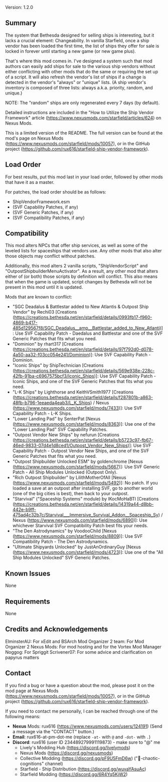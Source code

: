 Version: 1.2.0

Summary
-----
The system that Bethesda designed for selling ships is interesting, but it lacks a crucial element: Changeability. In vanilla Starfield, once a ship vendor has been loaded the first time, the list of ships they offer for sale is locked in forever until starting a new game (or new game plus).

That's where this mod comes in. I've designed a system such that mod authors can easily add ships for sale to the various ship vendors without either conflicting with other mods that do the same or requiring the set up of a script. It will also refresh the vendor's list of ships if a change is detected in the vendor's "always" or "unique" lists. (A ship vendor's inventory is composed of three lists: always a.k.a. priority, random, and unique.)

NOTE: The "random" ships are only regenerated every 7 days (by default).

Detailed instructions are included in the "How to Utilize the Ship Vendor Framework" article (https://www.nexusmods.com/starfield/articles/624) on Nexus Mods.

This is a limited version of the README. The full version can be found at the mod's page on Nexus Mods (https://www.nexusmods.com/starfield/mods/10057), or in the GitHub project (https://github.com/rux616/starfield-ship-vendor-framework).

Load Order
-----
For best results, put this mod last in your load order, followed by other mods that have it as a master.

For patches, the load order should be as follows:
- ShipVendorFramework.esm
- (SVF Capability Patches, if any)
- (SVF Generic Patches, if any)
- (SVF Compatibility Patches, if any)

Compatibility
-----
This mod alters NPCs that offer ship services, as well as some of the leveled lists for spaceships that vendors use. Any other mods that also alter those objects may conflict without patches.

Additionally, this mod alters 2 vanilla scripts, "ShipVendorScript" and "OutpostShipbuilderMenuActivator". As a result, any other mod that alters either of (or both) those scripts by definition will conflict. This also means that when the game is updated, script changes by Bethesda will not be present in this mod until it is updated.

Mods that are known to conflict:
- "SGC Deadalus & Battlestar added to New Atlantis & Outpost Ship Vendor" by Rechi03 [Creations (https://creations.bethesda.net/en/starfield/details/0993fb17-f960-4869-b417-485d129567f8/SGC_Deadalus__amp__Battlestar_added_to_New_Atlanti)]: Use SVF Capability Patch - Daedalus and Battlestar and one of the SVF Generic Patches that fits what you need.
- "Dominion" by rhart317 [Creations (https://creations.bethesda.net/en/starfield/details/97f792d0-d078-4a50-aa32-f03cc054e241/Dominion)]: Use SVF Capability Patch - Dominion.
- "Iconic Ships" by ShipTechnician [Creations (https://creations.bethesda.net/en/starfield/details/569e938e-228c-42fb-91ba-c6967575bcf3/Iconic_Ships)]: Use SVF Capability Patch - Iconic Ships, and one of the SVF Generic Patches that fits what you need.
- "L-K Ships" by Lighthorse and KeithVSmith1977 [Creations (https://creations.bethesda.net/en/starfield/details/f287801b-a863-48fb-b796-1eeaeda4eab3/L_K_Ships) / Nexus (https://www.nexusmods.com/starfield/mods/7433)]: Use SVF Capability Patch - L-K Ships.
- "Lower Landing Pad" by SenterPat [Nexus (https://www.nexusmods.com/starfield/mods/8363)]: Use one of the "Lower Landing Pad" SVF Capability Patches.
- "Outpost Vendor New Ships" by nefurun [Creations (https://creations.bethesda.net/en/starfield/details/b5723c97-fb67-46ed-9833-07d4e1d8ced1/Outpost_Vendor_New_Ships)]: Use SVF Capability Patch - Outpost Vendor New Ships, and one of the SVF Generic Patches that fits what you need.
- "Outpost Shipbuilder Unlocked ESM" by goldenchrome [Nexus (https://www.nexusmods.com/starfield/mods/5667)]: Use SVF Generic Patch - All Ship Modules Unlocked (Outpost Only).
- "Rich Outpost Shipbuilder" by LilithMotherOfAll [Nexus (https://www.nexusmods.com/starfield/mods/5492)]: No patch. If you loaded a save at an outpost after installing SVF, go to another world (one of the big cities is best), then back to your outpost.
- "Starvival" ("Spaceship Systems" module) by lKocMoHaBTl [Creations (https://creations.bethesda.net/en/starfield/details/14319a44-d8bb-442e-b9ff-475ad4c32b7c/Starvival___Immersive_Survival_Addon__Spaceship_Sy) / Nexus (https://www.nexusmods.com/starfield/mods/6890)]: Use whichever Starvival SVF Compatibility Patch best fits your needs.
- "The Den Astrodynamics" by VoodooChild [Nexus (https://www.nexusmods.com/starfield/mods/8809)]: Use SVF Compatibility Patch - The Den Astrodynamics.
- "Ultimate Shipyards Unlocked" by JustAnOrdinaryGuy [Nexus (https://www.nexusmods.com/starfield/mods/4723)]: Use one of the "All Ship Modules Unlocked" SVF Generic Patches.

Known Issues
-----
None

Requirements
-----
None


Credits and Acknowledgements
-----
ElminsterAU: For xEdit and BSArch
Mod Organizer 2 team: For Mod Organizer 2
Nexus Mods: For mod hosting and for the Vortex Mod Manager
Noggog: For Spriggit
Scrivener07: For some advice and clarification on papyrus matters


Contact
-----
If you find a bug or have a question about the mod, please post it on the mod page at Nexus Mods (https://www.nexusmods.com/starfield/mods/10057), or in the GitHub project (https://github.com/rux616/starfield-ship-vendor-framework).

If you need to contact me personally, I can be reached through one of the following means:
- **Nexus** Mods: rux616 (https://www.nexusmods.com/users/124191) (Send a message via the "CONTACT" button.)
- **Email**: rux616-at-pm-dot-me (replace `-at-` with `@` and `-dot-` with `.`)
- **Discord**: rux616 (user ID 234489279991119873) - make sure to "@" me
    - Lively's Modding Hub (https://discord.gg/livelymods)
    - Nexus Mods (https://discord.gg/nexusmods)
    - Collective Modding (https://discord.gg/pF9U5FmD6w) ("🔧-chaotic-cognitions" channel)
    - Starfield - Ship Distribution (https://discord.gg/wuvaYAsuAc)
    - Starfield Modding (https://discord.gg/6R4Yq5KjW2)
